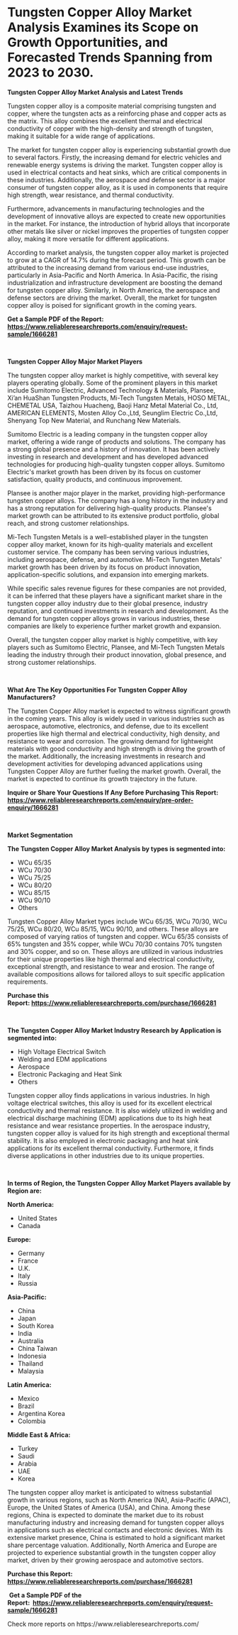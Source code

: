 <p><h1>Tungsten Copper Alloy Market Analysis Examines its Scope on Growth Opportunities, and Forecasted Trends Spanning from 2023 to 2030.</h1></p><p><strong>Tungsten Copper Alloy Market Analysis and Latest Trends</strong></p>
<p><p>Tungsten copper alloy is a composite material comprising tungsten and copper, where the tungsten acts as a reinforcing phase and copper acts as the matrix. This alloy combines the excellent thermal and electrical conductivity of copper with the high-density and strength of tungsten, making it suitable for a wide range of applications.</p><p>The market for tungsten copper alloy is experiencing substantial growth due to several factors. Firstly, the increasing demand for electric vehicles and renewable energy systems is driving the market. Tungsten copper alloy is used in electrical contacts and heat sinks, which are critical components in these industries. Additionally, the aerospace and defense sector is a major consumer of tungsten copper alloy, as it is used in components that require high strength, wear resistance, and thermal conductivity.</p><p>Furthermore, advancements in manufacturing technologies and the development of innovative alloys are expected to create new opportunities in the market. For instance, the introduction of hybrid alloys that incorporate other metals like silver or nickel improves the properties of tungsten copper alloy, making it more versatile for different applications.</p><p>According to market analysis, the tungsten copper alloy market is projected to grow at a CAGR of 14.7% during the forecast period. This growth can be attributed to the increasing demand from various end-use industries, particularly in Asia-Pacific and North America. In Asia-Pacific, the rising industrialization and infrastructure development are boosting the demand for tungsten copper alloy. Similarly, in North America, the aerospace and defense sectors are driving the market. Overall, the market for tungsten copper alloy is poised for significant growth in the coming years.</p></p>
<p><strong>Get a Sample PDF of the Report:&nbsp; <a href="https://www.reliableresearchreports.com/enquiry/request-sample/1666281">https://www.reliableresearchreports.com/enquiry/request-sample/1666281</a></strong></p>
<p>&nbsp;</p>
<p><strong>Tungsten Copper Alloy Major Market Players</strong></p>
<p><p>The tungsten copper alloy market is highly competitive, with several key players operating globally. Some of the prominent players in this market include Sumitomo Electric, Advanced Technology & Materials, Plansee, Xi’an HuaShan Tungsten Products, Mi-Tech Tungsten Metals, HOSO METAL, CHEMETAL USA, Taizhou Huacheng, Baoji Hanz Metal Material Co., Ltd, AMERICAN ELEMENTS, Mosten Alloy Co.,Ltd, Seunglim Electric Co.,Ltd, Shenyang Top New Material, and Runchang New Materials.</p><p>Sumitomo Electric is a leading company in the tungsten copper alloy market, offering a wide range of products and solutions. The company has a strong global presence and a history of innovation. It has been actively investing in research and development and has developed advanced technologies for producing high-quality tungsten copper alloys. Sumitomo Electric's market growth has been driven by its focus on customer satisfaction, quality products, and continuous improvement.</p><p>Plansee is another major player in the market, providing high-performance tungsten copper alloys. The company has a long history in the industry and has a strong reputation for delivering high-quality products. Plansee's market growth can be attributed to its extensive product portfolio, global reach, and strong customer relationships.</p><p>Mi-Tech Tungsten Metals is a well-established player in the tungsten copper alloy market, known for its high-quality materials and excellent customer service. The company has been serving various industries, including aerospace, defense, and automotive. Mi-Tech Tungsten Metals' market growth has been driven by its focus on product innovation, application-specific solutions, and expansion into emerging markets.</p><p>While specific sales revenue figures for these companies are not provided, it can be inferred that these players have a significant market share in the tungsten copper alloy industry due to their global presence, industry reputation, and continued investments in research and development. As the demand for tungsten copper alloys grows in various industries, these companies are likely to experience further market growth and expansion.</p><p>Overall, the tungsten copper alloy market is highly competitive, with key players such as Sumitomo Electric, Plansee, and Mi-Tech Tungsten Metals leading the industry through their product innovation, global presence, and strong customer relationships.</p></p>
<p>&nbsp;</p>
<p><strong>What Are The Key Opportunities For Tungsten Copper Alloy Manufacturers?</strong></p>
<p><p>The Tungsten Copper Alloy market is expected to witness significant growth in the coming years. This alloy is widely used in various industries such as aerospace, automotive, electronics, and defense, due to its excellent properties like high thermal and electrical conductivity, high density, and resistance to wear and corrosion. The growing demand for lightweight materials with good conductivity and high strength is driving the growth of the market. Additionally, the increasing investments in research and development activities for developing advanced applications using Tungsten Copper Alloy are further fueling the market growth. Overall, the market is expected to continue its growth trajectory in the future.</p></p>
<p><strong>Inquire or Share Your Questions If Any Before Purchasing This Report: <a href="https://www.reliableresearchreports.com/enquiry/pre-order-enquiry/1666281">https://www.reliableresearchreports.com/enquiry/pre-order-enquiry/1666281</a></strong></p>
<p>&nbsp;</p>
<p><strong>Market Segmentation</strong></p>
<p><strong>The Tungsten Copper Alloy Market Analysis by types is segmented into:</strong></p>
<p><ul><li>WCu 65/35</li><li>WCu 70/30</li><li>WCu 75/25</li><li>WCu 80/20</li><li>WCu 85/15</li><li>WCu 90/10</li><li>Others</li></ul></p>
<p><p>Tungsten Copper Alloy Market types include WCu 65/35, WCu 70/30, WCu 75/25, WCu 80/20, WCu 85/15, WCu 90/10, and others. These alloys are composed of varying ratios of tungsten and copper. WCu 65/35 consists of 65% tungsten and 35% copper, while WCu 70/30 contains 70% tungsten and 30% copper, and so on. These alloys are utilized in various industries for their unique properties like high thermal and electrical conductivity, exceptional strength, and resistance to wear and erosion. The range of available compositions allows for tailored alloys to suit specific application requirements.</p></p>
<p><strong>Purchase this Report:&nbsp;<a href="https://www.reliableresearchreports.com/purchase/1666281">https://www.reliableresearchreports.com/purchase/1666281</a></strong></p>
<p>&nbsp;</p>
<p><strong>The Tungsten Copper Alloy Market Industry Research by Application is segmented into:</strong></p>
<p><ul><li>High Voltage Electrical Switch</li><li>Welding and EDM applications</li><li>Aerospace</li><li>Electronic Packaging and Heat Sink</li><li>Others</li></ul></p>
<p><p>Tungsten copper alloy finds applications in various industries. In high voltage electrical switches, this alloy is used for its excellent electrical conductivity and thermal resistance. It is also widely utilized in welding and electrical discharge machining (EDM) applications due to its high heat resistance and wear resistance properties. In the aerospace industry, tungsten copper alloy is valued for its high strength and exceptional thermal stability. It is also employed in electronic packaging and heat sink applications for its excellent thermal conductivity. Furthermore, it finds diverse applications in other industries due to its unique properties.</p></p>
<p>&nbsp;</p>
<p><strong>In terms of Region, the Tungsten Copper Alloy Market Players available by Region are:</strong></p>
<p>
    <p> <strong> North America: </strong>
        <ul>
            <li>United States</li>
            <li>Canada</li>
        </ul>
        </p> 
    <p> <strong> Europe: </strong>
        <ul>
            <li>Germany</li>
            <li>France</li>
            <li>U.K.</li>
            <li>Italy</li>
            <li>Russia</li>
        </ul>
        </p> 
    <p> <strong> Asia-Pacific: </strong>
        <ul>
            <li>China</li>
            <li>Japan</li>
            <li>South Korea</li>
            <li>India</li>
            <li>Australia</li>
            <li>China Taiwan</li>
            <li>Indonesia</li>
            <li>Thailand</li>
            <li>Malaysia</li>
        </ul>
        </p> 
    <p> <strong> Latin America: </strong>
        <ul>
            <li>Mexico</li>
            <li>Brazil</li>
            <li>Argentina Korea</li>
            <li>Colombia</li>
        </ul>
        </p> 
    <p> <strong> Middle East & Africa: </strong>
        <ul>
            <li>Turkey</li>
            <li>Saudi</li>
            <li>Arabia</li>
            <li>UAE</li>
            <li>Korea</li>
        </ul>
    </p>
    </p>
<p><p>The tungsten copper alloy market is anticipated to witness substantial growth in various regions, such as North America (NA), Asia-Pacific (APAC), Europe, the United States of America (USA), and China. Among these regions, China is expected to dominate the market due to its robust manufacturing industry and increasing demand for tungsten copper alloys in applications such as electrical contacts and electronic devices. With its extensive market presence, China is estimated to hold a significant market share percentage valuation. Additionally, North America and Europe are projected to experience substantial growth in the tungsten copper alloy market, driven by their growing aerospace and automotive sectors.</p></p>
<p><strong>Purchase this Report: <a href="https://www.reliableresearchreports.com/purchase/1666281">https://www.reliableresearchreports.com/purchase/1666281</a></strong></p>
<p>&nbsp;<strong>Get a Sample PDF of the Report:&nbsp;&nbsp;<a href="https://www.reliableresearchreports.com/enquiry/request-sample/1666281">https://www.reliableresearchreports.com/enquiry/request-sample/1666281</a></strong></p>
<p><strong></strong></p>
<p>Check more reports on https://www.reliableresearchreports.com/</p>